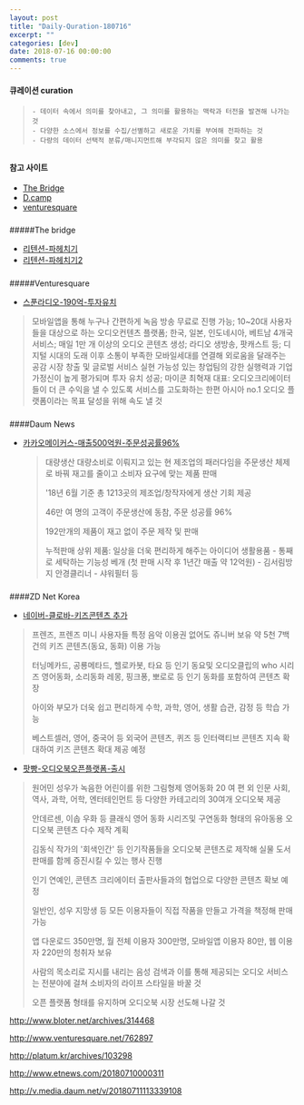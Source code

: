 ```yaml
---
layout: post
title: "Daily-Quration-180716"
excerpt: ""
categories: [dev]
date: 2018-07-16 00:00:00
comments: true
---
```





#### 큐레이션 curation

> ```
> - 데이터 속에서 의미를 찾아내고, 그 의미를 활용하는 맥락과 터전을 발견해 나가는 것
> - 다양한 소스에서 정보를 수집/선별하고 새로운 가치를 부여해 전파하는 것
> - 다량의 데이터 선택적 분류/매니지먼트해 부각되지 않은 의미를 찾고 활용
> ```

##

#### 참고 사이트

-	[The Bridge](http://bridge.500startups.co.kr/)
-	[D.camp](https://dcamp.kr/news)
-	[venturesquare](http://www.venturesquare.net/)

###

#####The bridge

-	[리텐션-파헤치기](http://bridge.500startups.co.kr/%EC%95%A0%EC%A6%9D%EC%9D%98-%EB%A6%AC%ED%85%90%EC%85%98-%ED%8C%8C%ED%97%A4%EC%B9%98%EA%B8%B01/)
-	[리텐션-파헤치기2](htte://bridge.500startups.co.kr/%EC%95%A0%EC%A6%9D%EC%9D%98-%EB%A6%AC%ED%85%90%EC%85%98-%ED%8C%8C%ED%97%A4%EC%B9%98%EA%B8%B02/)

###

#####Venturesquare

-	[스푼라디오-190억-투자유치](http://www.venturesquare.net/765971)

  > 모바일앱을 통해 누구나 간편하게 녹음 방송 무료로 진행 가능; 10~20대 사용자들을 대상으로 하는 오디오컨텐츠 플랫폼; 한국, 일본, 인도네시아, 베트남 4개국 서비스; 매일 1만 개 이상의 오디오 콘텐츠 생성; 라디오 생방송, 팟캐스트 등; 디지털 시대의 도래 이후 소통이 부족한 모바일세대를 연결해 외로움을 달래주는 공감 시장 창출 및 글로벌 서비스 실현 가능성 있는 창업팀의 강한 실행력과 기업가정신이 높게 평가되며 투자 유치 성공; 마이쿤 최혁재 대표: 오디오크리에이터들이 더 큰 수익을 낼 수 있도록 서비스를 고도화하는 한편 아시아 no.1 오디오 플랫폼이라는 목표 달성을 위해 속도 낼 것

###

####Daum News

-	[카카오메이커스-매출500억원-주문성공률96%](http://v.media.daum.net/v/20180710102950215)

	> 대량생산 대량소비로 이뤄지고 있는 현 제조업의 패러다임을 주문생산 체제로 바꿔 재고를 줄이고 소비자 요구에 맞는 제품 판매
	>
	> \'18년 6월 기준 총 1213곳의 제조업/창작자에게 생산 기회 제공
	>
	> 46만 여 명의 고객이 주문생산에 동참, 주문 성공률 96%
	>
	> 192만개의 제품이 재고 없이 주문 제작 및 판매
	>
	> 누적판매 상위 제품: 일상을 더욱 편리하게 해주는 아이디어 생활용품 - 통째로 세탁하는 기능성 베개 (첫 판매 시작 후 1년간 매출 약 12억원) - 김서림방지 안경클리너 - 샤워필터 등

###

####ZD Net Korea

-	[네이버-클로바-키즈콘텐츠 추가](http://www.zdnet.co.kr/news/news_view.asp?artice_id=20180715024029)

> 프렌즈, 프렌즈 미니 사용자들 특정 음악 이용권 없어도 쥬니버 보유 약 5천 7백 건의 키즈 콘텐츠(동요, 동화) 이용 가능
>
> 터닝메카드, 공룡메타드, 헬로카봇, 타요 등 인기 동요및 오디오클립의 who 시리즈 영어동화, 소리동화 레몽, 핑크퐁, 뽀로로 등 인기 동화를 포함하여 콘텐츠 확장
>
> 아이와 부모가 더욱 쉽고 편리하게 수학, 과학, 영어, 생활 습관, 감정 등 학습 가능
>
> 베스트셀러, 영어, 중국어 등 외국어 콘텐츠, 퀴즈 등 인터랙티브 콘텐츠 지속 확대하여 키즈 콘텐츠 확대 제공 예정

-	[팟빵-오디오북오픈플랫폼-출시](http://www.zdnet.co.kr/news/news_view.asp?artice_id=20180709083654)

> 원어민 성우가 녹음한 어린이를 위한 그림형제 영어동화 20 여 편 외 인문 사회, 역사, 과학, 어학, 엔터테인먼트 등 다양한 카테고리의 30여개 오디오북 제공
>
> 안데르센, 이솝 우화 등 클래식 영어 동화 시리즈및 구연동화 형태의 유아동용 오디오북 콘텐츠 다수 제작 계획
>
> 김동식 작가의 '회색인간' 등 인기작품들을 오디오북 콘텐츠로 제작해 실물 도서 판매를 함께 증진시킬 수 있는 행사 진행
>
> 인기 연예인, 콘텐츠 크리에이터 출판사들과의 협업으로 다양한 콘텐츠 확보 예정
>
> 일반인, 성우 지망생 등 모든 이용자들이 직접 작품을 만들고 가격을 책정해 판매 가능
>
> 앱 다운로드 350만명, 월 전체 이용자 300만명, 모바일앱 이용자 80만, 웹 이용자 220만의 청취자 보유
>
> 사람의 목소리로 지시를 내리는 음성 검색과 이를 통해 제공되는 오디오 서비스는 전분야에 걸쳐 소비자의 라이프 스타일을 바꿀 것
>
> 오픈 플랫폼 형태를 유지하며 오디오북 시장 선도해 나갈 것

http://www.bloter.net/archives/314468

http://www.venturesquare.net/762897

http://platum.kr/archives/103298

http://www.etnews.com/20180710000311

http://v.media.daum.net/v/20180711113339108
